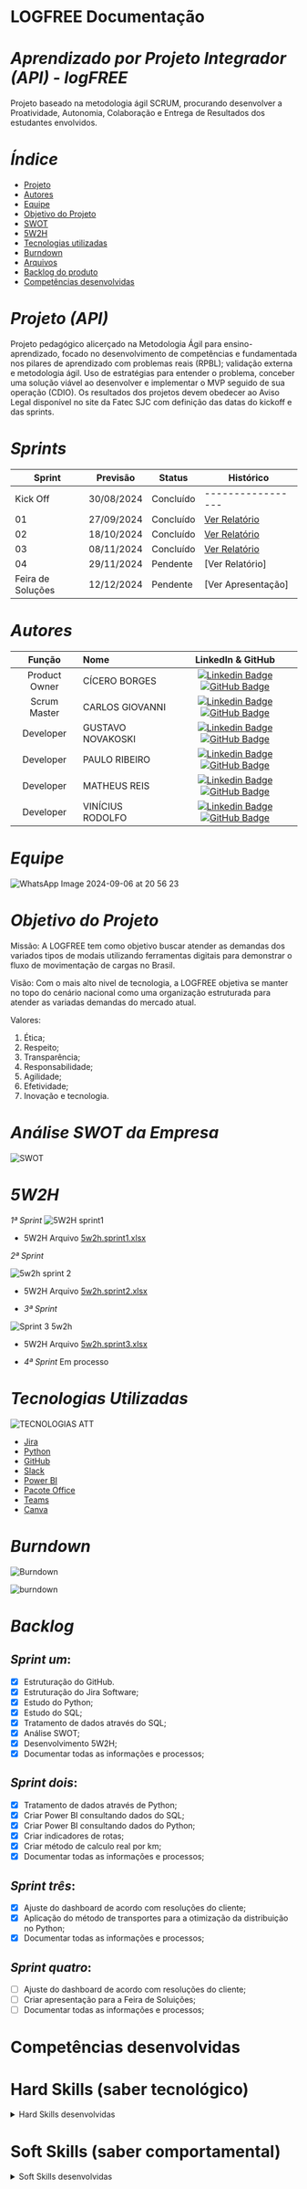 
# LOGFREE Documentação

# *Aprendizado por Projeto Integrador (API) - logFREE*

Projeto baseado na metodologia ágil SCRUM, procurando desenvolver a Proatividade, Autonomia, Colaboração e Entrega de Resultados dos estudantes envolvidos.

# _Índice_

* [Projeto](#projeto (API))
* [Autores](#autores)
* [Equipe](#equipe)
* [Objetivo do Projeto](#objetivo-do-projeto)
* [SWOT](#Análise-SWOT-da-Empresa)
* [5W2H](#5W2H)
* [Tecnologias utilizadas](#tecnologias-utilizadas)
* [Burndown](#Burndown)
* [Arquivos](#Arquivos)
* [Backlog do produto](#Backlog)
* [Competências desenvolvidas](#Competências-desenvolvidas)

# _Projeto (API)_
Projeto pedagógico alicerçado na Metodologia Ágil para ensino-aprendizado, focado no desenvolvimento de competências e fundamentada nos pilares de aprendizado com problemas reais (RPBL); validação externa e metodologia ágil.
Uso de estratégias para entender o problema, conceber uma solução viável ao desenvolver e implementar o MVP seguido de sua operação (CDIO).
Os resultados dos projetos devem obedecer ao Aviso Legal disponível no site da Fatec SJC com definição das datas do kickoff e das sprints.

# _Sprints_
Sprint | Previsão | Status| Histórico|
|------|--------|------|--------|
|Kick Off | 30/08/2024 | Concluído |-----------------| 
|01 | 27/09/2024 | Concluído | [Ver Relatório](https://github.com/user-attachments/files/17158149/RELATORIO.SPRINT.1.LOGFREE.docx)|
|02|  18/10/2024| Concluído |[Ver Relatório](https://github.com/user-attachments/files/17427288/RELATORIO.SPRINT.2.LOGFREE.docx)|
|03| 08/11/2024 | Concluído |[Ver Relatório](https://github.com/user-attachments/files/17682987/RELATORIO.SPRINT.3.LOGFREE.docx)|
|04| 29/11/2024 | Pendente |[Ver Relatório]|
|Feira de Soluções|12/12/2024 | Pendente |[Ver Apresentação]|

# _Autores_
|    Função     | Nome                                  |                                                                                                                                                      LinkedIn & GitHub                                                                                                                                                     
| :-----------: | :------------------------------------ | :-------------------------------------------------------------------------------------------------------------------------------------------------------------------------------------------------------------------------------------------------------------------------------------------------------------------------: |
| Product Owner |   CÍCERO BORGES              |          [![Linkedin Badge](https://img.shields.io/badge/Linkedin-blue?style=flat-square&logo=Linkedin&logoColor=white)](https://www.linkedin.com/in/c%C3%ADcero-borges-04953a24a?utm_source=share&utm_campaign=share_via&utm_content=profile&utm_medium=android_app)  [![GitHub Badge](https://img.shields.io/badge/GitHub-111217?style=flat-square&logo=github&logoColor=white)](https://github.com/CiceroAborges)        |
| Scrum Master  | CARLOS GIOVANNI       |           [![Linkedin Badge](https://img.shields.io/badge/Linkedin-blue?style=flat-square&logo=Linkedin&logoColor=white)](https://www.linkedin.com/in/carlos-giovanni-2693601ba/) [![GitHub Badge](https://img.shields.io/badge/GitHub-111217?style=flat-square&logo=github&logoColor=white)](https://github.com/carlosgiovanni2001)
| Developer   | GUSTAVO NOVAKOSKI         |      [![Linkedin Badge](https://img.shields.io/badge/Linkedin-blue?style=flat-square&logo=Linkedin&logoColor=white)](https://www.linkedin.com/in/gustavo-novakoski-759839252) [![GitHub Badge](https://img.shields.io/badge/GitHub-111217?style=flat-square&logo=github&logoColor=white)](https://github.com/GustavoNovakoski)               |
|  Developer   | PAULO RIBEIRO     |           [![Linkedin Badge](https://img.shields.io/badge/Linkedin-blue?style=flat-square&logo=Linkedin&logoColor=white)](https://www.linkedin.com/in/paulo-ribeiro-74b043244?utm_source=share&utm_campaign=share_via&utm_content=profile&utm_medium=android_app) [![GitHub Badge](https://img.shields.io/badge/GitHub-111217?style=flat-square&logo=github&logoColor=white)](https://www.linkedin.com/in/paulo-ribeiro-74b043244?utm_source=share&utm_campaign=share_via&utm_content=profile&utm_medium=android_app)
|  Developer   | MATHEUS REIS |       [![Linkedin Badge](https://img.shields.io/badge/Linkedin-blue?style=flat-square&logo=Linkedin&logoColor=white)](https://www.linkedin.com/in/matheus-reis-82b571161) [![GitHub Badge](https://img.shields.io/badge/GitHub-111217?style=flat-square&logo=github&logoColor=white)](https://github.com/matheus2208)     |
|  Developer   | VINÍCIUS RODOLFO      |           [![Linkedin Badge](https://img.shields.io/badge/Linkedin-blue?style=flat-square&logo=Linkedin&logoColor=white)](https://www.linkedin.com/in/vin%C3%ADcius-rodolfo) [![GitHub Badge](https://img.shields.io/badge/GitHub-111217?style=flat-square&logo=github&logoColor=white)](https://github.com/ViniciusRSS)

# *Equipe*

![WhatsApp Image 2024-09-06 at 20 56 23](https://github.com/user-attachments/assets/425f69fd-280c-46f2-b77f-00b5c132297e)





# _Objetivo do Projeto_
Missão: A LOGFREE tem como objetivo buscar atender as demandas dos variados tipos de modais utilizando ferramentas digitais para demonstrar o fluxo de movimentação de cargas no Brasil.

Visão: Com o mais alto nivel de tecnologia, a LOGFREE objetiva se manter no topo do cenário nacional como uma organização estruturada para atender as variadas demandas do mercado atual.

Valores: 
1. Ética;
2. Respeito;
3. Transparência;
4. Responsabilidade;
5. Agilidade;
6. Efetividade;
7. Inovação e tecnologia.

# *Análise SWOT da Empresa*


![SWOT](https://github.com/user-attachments/assets/1f5e7a8b-f076-448e-994f-fbca5b04ea29)



# *5W2H*

*1ª Sprint*
![5W2H sprint1](https://github.com/user-attachments/assets/3527a550-33e9-432e-8d2d-31c5f0d8f045)

* 5W2H Arquivo [5w2h.sprint1.xlsx](https://github.com/user-attachments/files/17090255/5w2h.sprint1.xlsx)


*2ª Sprint*

![5w2h sprint 2](https://github.com/user-attachments/assets/74456bec-d85e-4b58-8db5-16621aac1ab0)

* 5W2H Arquivo [5w2h.sprint2.xlsx](https://github.com/user-attachments/files/17441577/5w2h.sprint2.xlsx)

- *3ª Sprint*
  
![Sprint 3 5w2h](https://github.com/user-attachments/assets/8dba8fc1-baa7-4364-8caf-610777142c72)

* 5W2H Arquivo [5w2h.sprint3.xlsx](https://github.com/user-attachments/files/17604877/5w2h.sprint3.xlsx)

 
- *4ª Sprint*
 Em processo

# *Tecnologias Utilizadas*
![TECNOLOGIAS ATT](https://github.com/user-attachments/assets/2e09e388-c429-448d-b38e-4daba5e6fcb2)


- [Jira](https://id.atlassian.com/)
- [Python](https://www.python.org/)
- [GitHub](https://github.com/)
- [Slack](https://slack.com/intl/pt-br)
- [Power BI](https://app.powerbi.com/)
- [Pacote Office](https://www.microsoft.com/)
- [Teams](https://teams.microsoft.com/)
- [Canva](https://www.canva.com/pt_br/)

 
 # *Burndown*
![Burndown](https://github.com/user-attachments/assets/b53ea837-d074-4935-b525-e2ceaf983f85)

![burndown](https://github.com/user-attachments/assets/864e4c7f-9e39-4c8a-b7c3-7976362271d1)


# *Backlog*
## *Sprint um*:
- [x] Estruturação do GitHub.
- [x] Estruturação do Jira Software;
- [x] Estudo do Python;
- [x] Estudo do SQL;
- [x] Tratamento de dados através do SQL;
- [x] Análise SWOT;
- [x] Desenvolvimento 5W2H; 
- [x] Documentar todas as informações e processos;
     
## *Sprint dois*:
- [x] Tratamento de dados através de Python;
- [x] Criar Power BI consultando dados do SQL;
- [x] Criar Power BI consultando dados do Python;
- [x] Criar indicadores de rotas;
- [x] Criar método de calculo real por km;
- [x] Documentar todas as informações e processos;

## *Sprint três*:
- [x] Ajuste do dashboard de acordo com resoluções do cliente;
- [x] Aplicação do método de transportes para a otimização da distribuição no Python;
- [x] Documentar todas as informações e processos;

## *Sprint quatro*:
- [ ] Ajuste do dashboard de acordo com resoluções do cliente;
- [ ] Criar apresentação para a Feira de Soluições;
- [ ] Documentar todas as informações e processos;

# Competências desenvolvidas

# Hard Skills (saber tecnológico)
<details>
<summary>Hard Skills desenvolvidas</summary>
 
| Tecnologia/Metodologia | Classificação |
| ---------------------- | ------------- |
| GitHub | ★ ★ ★ ★ ★ ★ ★ ☆ ☆ ☆ |
| Python | ★ ★ ★ ★ ★ ★ ★ ☆ ☆ ☆ |
| Gestão de Projetos | ★ ★ ★ ★ ★ ★ ☆ ☆ ☆ ☆ |
| Scrum Master | ★ ★ ★ ★ ★ ★ ★ ☆ ☆ ☆ |
| Prodct Owner | ★ ★ ★ ★ ★ ★ ★ ☆ ☆ ☆ |
| Markdown | ★ ★ ★ ★ ★ ★ ★ ☆ ☆ ☆ |
| Git Projects | ★ ★ ★ ★ ★ ★ ★ ☆ ☆ ☆ |
| Slack | ★ ★ ★ ★ ★ ★ ★ ☆ ☆ ☆ |
 
</details>

# Soft Skills (saber comportamental)
<details>
<summary>Soft Skills desenvolvidas</summary>

| Habilidades | Classificação |
| ---------------------- | ------------- |
| Adaptabilidade | ★ ★ ★ ★ ★ ★ ★ ★ ★ ☆ |
| Colaboração | ★ ★ ★ ★ ★ ★ ★ ★ ☆ ☆ |
| Comunicação | ★ ★ ★ ★ ★ ★ ★ ☆ ☆ ☆ |
| Gerenciamento de Tempo | ★ ★ ★ ★ ★ ★ ★ ☆ ☆ ☆ |
| Autonomia | ★ ★ ★ ★ ★ ★ ★ ★ ☆ ☆ |
| Resiliência | ★ ★ ★ ★ ★ ★ ★ ★ ☆ ☆ |
| Proatividade | ★ ★ ★ ★ ★ ★ ★ ★ ☆ ☆ |

</details>
